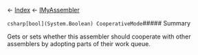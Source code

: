 ← [Index](Api-Index) ← [IMyAssembler](Sandbox.ModAPI.Ingame.IMyAssembler)

```csharp[bool](System.Boolean) CooperativeMode```##### Summary

Gets or sets whether this assembler should cooperate with other assemblers by adopting parts of their work queue.


